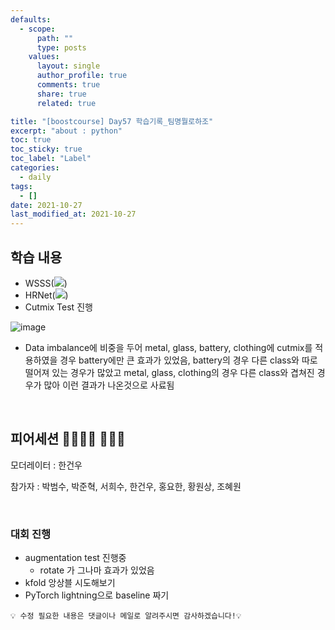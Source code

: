 ```yaml
---
defaults:
  - scope:
      path: ""
      type: posts
    values:
      layout: single
      author_profile: true
      comments: true
      share: true
      related: true

title: "[boostcourse] Day57 학습기록_팀명뭘로하조"
excerpt: "about : python"
toc: true
toc_sticky: true
toc_label: "Label"
categories:
  - daily
tags:
  - []
date: 2021-10-27
last_modified_at: 2021-10-27
---
```


## 학습 내용

- WSSS(<a href="https://hongsusoo.github.io/ai_dlbasic/dl_wsss"><img src="https://img.shields.io/badge/-WSSS-red"/></a>)
- HRNet(<a href="https://hongsusoo.github.io/ai_models/md_hrnet"><img src="https://img.shields.io/badge/-HR Net-red"/></a>)
- Cutmix Test 진행

![image](https://user-images.githubusercontent.com/77658029/139884540-3981c9e8-4706-4896-b093-2bdac511be8c.png)

- Data imbalance에 비중을 두어 metal, glass, battery, clothing에 cutmix를 적용하였을 경우 battery에만 큰 효과가 있었음, battery의 경우 다른 class와 따로 떨어져 있는 경우가 많았고 metal, glass, clothing의 경우 다른 class와 겹쳐진 경우가 많아 이런 결과가 나온것으로 사료됨


<br>

## 피어세션 👨‍👨‍👦‍👦 👨‍👨‍👦

모더레이터 : 한건우

참가자 : 박범수, 박준혁, 서희수, 한건우, 홍요한, 황원상, 조혜원

<br>

### 대회 진행

- augmentation test 진행중
    - rotate 가 그나마 효과가 있었음
- kfold 앙상블 시도해보기
- PyTorch lightning으로 baseline 짜기

```
💡 수정 필요한 내용은 댓글이나 메일로 알려주시면 감사하겠습니다!💡 
```
